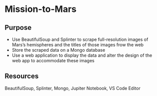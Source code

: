 # Mission-to-Mars

## Purpose
- Use BeautifulSoup and Splinter to scrape full-resolution images of Mars’s hemispheres and the titles of those images frow the web 
- Store the scraped data on a Mongo database
- Use a web application to display the data and alter the design of the web app to accommodate these images

## Resources
BeautifulSoup, Splinter, Mongo, Jupiter Notebook, VS Code Editor
